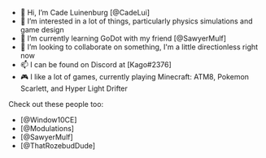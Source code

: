 - 👋 Hi, I’m Cade Luinenburg [@CadeLui]
- 👀 I’m interested in a lot of things, particularly physics simulations and game design
- 🌱 I’m currently learning GoDot with my friend [@SawyerMulf]
- 💞️ I’m looking to collaborate on something, I'm a little directionless right now
- 📫 I can be found on Discord at [Kago#2376]
- 🎮 I like a lot of games, currently playing Minecraft: ATM8, Pokemon Scarlett, and Hyper Light Drifter

Check out these people too:
- [@Window10CE]
- [@Modulations]
- [@SawyerMulf]
- [@ThatRozebudDude]
